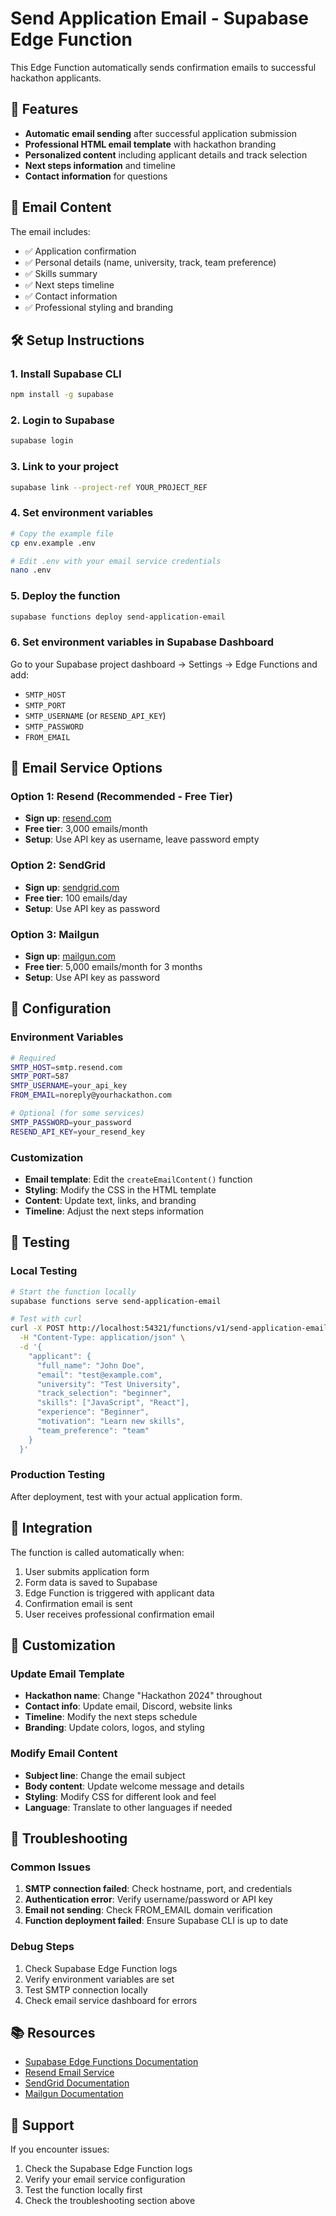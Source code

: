# Send Application Email - Supabase Edge Function

This Edge Function automatically sends confirmation emails to successful hackathon applicants.

## 🚀 Features

- **Automatic email sending** after successful application submission
- **Professional HTML email template** with hackathon branding
- **Personalized content** including applicant details and track selection
- **Next steps information** and timeline
- **Contact information** for questions

## 📧 Email Content

The email includes:
- ✅ Application confirmation
- ✅ Personal details (name, university, track, team preference)
- ✅ Skills summary
- ✅ Next steps timeline
- ✅ Contact information
- ✅ Professional styling and branding

## 🛠️ Setup Instructions

### 1. Install Supabase CLI
```bash
npm install -g supabase
```

### 2. Login to Supabase
```bash
supabase login
```

### 3. Link to your project
```bash
supabase link --project-ref YOUR_PROJECT_REF
```

### 4. Set environment variables
```bash
# Copy the example file
cp env.example .env

# Edit .env with your email service credentials
nano .env
```

### 5. Deploy the function
```bash
supabase functions deploy send-application-email
```

### 6. Set environment variables in Supabase Dashboard
Go to your Supabase project dashboard → Settings → Edge Functions and add:
- `SMTP_HOST`
- `SMTP_PORT` 
- `SMTP_USERNAME` (or `RESEND_API_KEY`)
- `SMTP_PASSWORD`
- `FROM_EMAIL`

## 📧 Email Service Options

### Option 1: Resend (Recommended - Free Tier)
- **Sign up**: [resend.com](https://resend.com)
- **Free tier**: 3,000 emails/month
- **Setup**: Use API key as username, leave password empty

### Option 2: SendGrid
- **Sign up**: [sendgrid.com](https://sendgrid.com)
- **Free tier**: 100 emails/day
- **Setup**: Use API key as password

### Option 3: Mailgun
- **Sign up**: [mailgun.com](https://mailgun.com)
- **Free tier**: 5,000 emails/month for 3 months
- **Setup**: Use API key as password

## 🔧 Configuration

### Environment Variables
```bash
# Required
SMTP_HOST=smtp.resend.com
SMTP_PORT=587
SMTP_USERNAME=your_api_key
FROM_EMAIL=noreply@yourhackathon.com

# Optional (for some services)
SMTP_PASSWORD=your_password
RESEND_API_KEY=your_resend_key
```

### Customization
- **Email template**: Edit the `createEmailContent()` function
- **Styling**: Modify the CSS in the HTML template
- **Content**: Update text, links, and branding
- **Timeline**: Adjust the next steps information

## 🧪 Testing

### Local Testing
```bash
# Start the function locally
supabase functions serve send-application-email

# Test with curl
curl -X POST http://localhost:54321/functions/v1/send-application-email \
  -H "Content-Type: application/json" \
  -d '{
    "applicant": {
      "full_name": "John Doe",
      "email": "test@example.com",
      "university": "Test University",
      "track_selection": "beginner",
      "skills": ["JavaScript", "React"],
      "experience": "Beginner",
      "motivation": "Learn new skills",
      "team_preference": "team"
    }
  }'
```

### Production Testing
After deployment, test with your actual application form.

## 📱 Integration

The function is called automatically when:
1. User submits application form
2. Form data is saved to Supabase
3. Edge Function is triggered with applicant data
4. Confirmation email is sent
5. User receives professional confirmation email

## 🎨 Customization

### Update Email Template
- **Hackathon name**: Change "Hackathon 2024" throughout
- **Contact info**: Update email, Discord, website links
- **Timeline**: Modify the next steps schedule
- **Branding**: Update colors, logos, and styling

### Modify Email Content
- **Subject line**: Change the email subject
- **Body content**: Update welcome message and details
- **Styling**: Modify CSS for different look and feel
- **Language**: Translate to other languages if needed

## 🚨 Troubleshooting

### Common Issues
1. **SMTP connection failed**: Check hostname, port, and credentials
2. **Authentication error**: Verify username/password or API key
3. **Email not sending**: Check FROM_EMAIL domain verification
4. **Function deployment failed**: Ensure Supabase CLI is up to date

### Debug Steps
1. Check Supabase Edge Function logs
2. Verify environment variables are set
3. Test SMTP connection locally
4. Check email service dashboard for errors

## 📚 Resources

- [Supabase Edge Functions Documentation](https://supabase.com/docs/guides/functions)
- [Resend Email Service](https://resend.com)
- [SendGrid Documentation](https://sendgrid.com/docs)
- [Mailgun Documentation](https://documentation.mailgun.com)

## 🤝 Support

If you encounter issues:
1. Check the Supabase Edge Function logs
2. Verify your email service configuration
3. Test the function locally first
4. Check the troubleshooting section above

